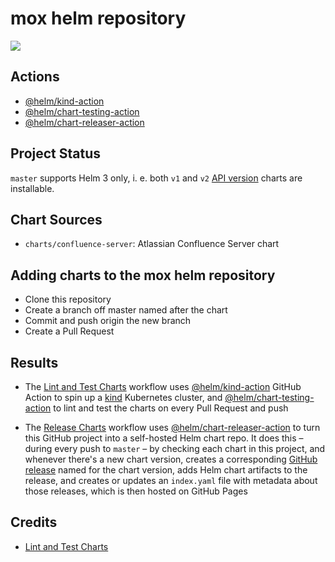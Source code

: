 # mox helm repository

[![](https://github.com/javimox/helm-charts/workflows/Release%20Charts/badge.svg?branch=master)](https://github.com/javimox/helm-charts/actions)

## Actions

* [@helm/kind-action](https://github.com/helm/kind-action)
* [@helm/chart-testing-action](https://github.com/helm/chart-testing-action)
* [@helm/chart-releaser-action](https://github.com/helm/chart-releaser-action)

## Project Status

`master` supports Helm 3 only, i. e. both `v1` and `v2` [API version](https://helm.sh/docs/topics/charts/#the-apiversion-field) charts are installable.

## Chart Sources

* `charts/confluence-server`: Atlassian Confluence Server chart

## Adding charts to the mox helm repository

* Clone this repository
* Create a branch off master named after the chart
* Commit and push origin the new branch
* Create a Pull Request

## Results

* The [Lint and Test Charts](/.github/workflows/lint-test.yaml) workflow uses [@helm/kind-action](https://www.github.com/helm/kind-action) GitHub Action to spin up a [kind](https://kind.sigs.k8s.io/) Kubernetes cluster, and [@helm/chart-testing-action](https://www.github.com/helm/chart-testing-action) to lint and test the charts on every Pull Request and push
  
* The [Release Charts](/.github/workflows/release.yaml) workflow uses [@helm/chart-releaser-action](https://www.github.com/helm/chart-releaser-action) to turn this GitHub project into a self-hosted Helm chart repo. It does this – during every push to `master` – by checking each chart in this project, and whenever there's a new chart version, creates a corresponding [GitHub release](https://help.github.com/en/github/administering-a-repository/about-releases) named for the chart version, adds Helm chart artifacts to the release, and creates or updates an `index.yaml` file with metadata about those releases, which is then hosted on GitHub Pages

## Credits

* [Lint and Test Charts](https://github.com/helm/charts-repo-actions-demo.git)
